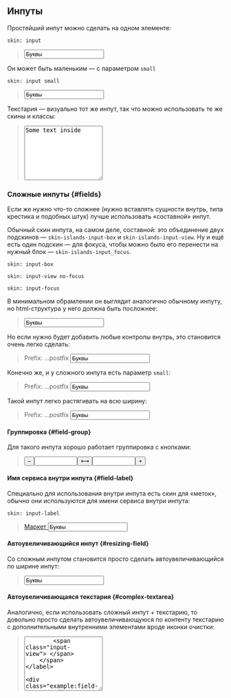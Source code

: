 ---
---

## Инпуты

Простейший инпут можно сделать на одном элементе:

    skin: input

> <input class="input" type="text" value="Буквы" />
>
> <div class="example:input"></div>

Он может быть маленьким — с параметром `small`

    skin: input small

> <input class="small-input" type="text" value="Буквы" />
>
> <div class="example:small-input"></div>

Текстария — визуально тот же инпут, так что можно использовать те же скины и классы:

> <textarea class="small-input" rows="8" cols="20">
> Some text inside
> </textarea>


### Сложные инпуты {#fields}

Если же нужно что-то сложнее (нужно вставлять сущности внутрь, типа крестика и подобных штук) лучше использовать «составной» инпут.

Обычный скин инпута, на самом деле, составной: это объединение двух подскинов — `skin-islands-input-box` и `skin-islands-input-view`. Ну и ещё есть один подскин — для фокуса, чтобы можно было его перенести на нужный блок — `skin-islands-input_focus`.

    skin: input-box

    skin: input-view no-focus

    skin: input-focus

В минимальном обрамлении он выглядит аналогично обычному инпуту, но html-структура у него должна быть посложнее:

> <label class="field">
>     <span class="field-content">
>         <input class="input-controller" type="text" value="Буквы" />
>         <span class="input-view"> </span>
>     </span>
> </label>
>
> <div class="example:field"></div>

Но если нужно будет добавить любые контролы внутрь, это становится очень легко сделать:

> <label class="field">
>     <span class="field-left">
>         Prefix:
>     </span>
>     <span class="field-right">
>         …postfix
>     </span>
>     <span class="field-content">
>         <input class="input-controller" type="text" value="Буквы" />
>         <span class="input-view"> </span>
>     </span>
> </label>

Конечно же, и у сложного инпута есть параметр `small`:

> <label class="small-field">
>     <span class="field-left">
>         Prefix:
>     </span>
>     <span class="field-right">
>         …postfix
>     </span>
>     <span class="field-content">
>         <input class="input-controller" type="text" value="Буквы" />
>         <span class="input-view"> </span>
>     </span>
> </label>
>
> <div class="example:small-field"></div>

Такой инпут легко растягивать на всю ширину:

> <div>
>     <label class="field" style="width:100%">
>         <span class="field-left">
>             Prefix:
>         </span>
>         <span class="field-right">
>             …postfix
>         </span>
>         <span class="field-content">
>             <input class="input-controller" type="text" value="Буквы" />
>             <span class="input-view"> </span>
>         </span>
>     </label>
> </div>

#### Группировка {#field-group}

Для такого инпута хорошо работает группировка с кнопками:

> <div class="group">
>     <button class="button group-item" type="button">
>         <span class="button-content">–</span>
>     </button
>     ><input class="input group-item" type="text" style="width:100px"
>     /><button class="button group-item" type="button">
>         <span class="button-content">⟷</span>
>     </button
>     ><input class="input group-item" type="text" style="width:100px"
>     /><button class="button group-item" type="button">
>         <span class="button-content">+</span>
>     </button>
> </div>

#### Имя сервиса внутри инпута {#field-label}

Специально для использования внутри инпута есть скин для «меток», обычно они используются для имени сервиса внутри инпута:

    skin: input-label

> <label class="field">
>     <a class="field-label" href="#x">
>         Маркет
>     </a>
>     <span class="field-content">
>         <input class="input-controller" type="text" value="Буквы" />
>         <span class="input-view"> </span>
>     </span>
> </label>
>
> <div class="example:field-label"></div>

#### Автоувеличивающийся инпут {#resizing-field}

Со сложным инпутом становится просто сделать автоувеличивающийся по ширине инпут:

> <label class="field">
>     <span class="field-content">
>         <input class="input-controller js-autosize" type="text" value="Буквы" />
>         <span class="input-view"> </span>
>     </span>
> </label>

#### Автоувеличивающаяся текстария {#complex-textarea}

Аналогично, если использовать сложный инпут + текстарию, то довольно просто сделать автоувеличивающуюся по контенту текстарию с дополнительными внутренними элементами вроде иконки очистки:

> <label class="field">
>     <span class="field-reset"></span>
>     <span class="field-content">
>         <textarea class="input-controller js-autosize" cols="20" rows="8" />
>         <span class="input-view"> </span>
>     </span>
> </label>
>
> <div class="example:field-reset"></div>

### Инпут с ошибкой

Если нужно отобразить состояние неверно заполненного инпута, можно воспользоваться скином `input_error`

    skin: input_error

> <div>
>     <input class="input is-wrong" type="text" value="Буквы" />
>
>     <span class="dropdown dropdown_to_right">
>         <span class="dropdown-tail"></span>
>         <span class="dropdown-content text">
>             Тут что-то не так заполнено!
>         </span>
>     </span>
> </div>
>
> <div class="example:input_error"></div>
